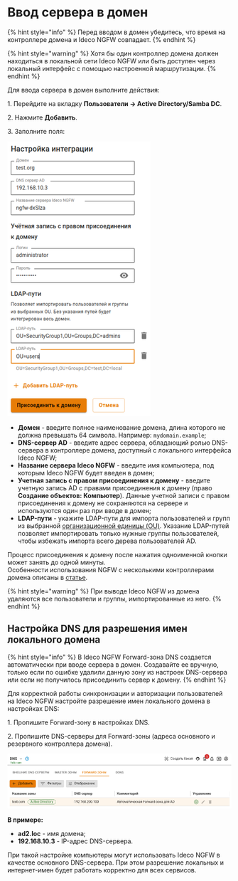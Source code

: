 # Ввод сервера в домен

{% hint style="info" %}
Перед вводом в домен убедитесь, что время на контроллере домена и Ideco NGFW совпадает.
{% endhint %}

{% hint style="warning" %}
Хотя бы один контроллер домена должен находиться в локальной сети Ideco NGFW или быть доступен через локальный интерфейс с помощью настроенной маршрутизации.
{% endhint %}

Для ввода сервера в домен выполните действия:

1\. Перейдите на вкладку **Пользователи -> Active Directory/Samba DC**.

2\. Нажмите **Добавить**.

3\. Заполните поля:

![](/.gitbook/assets/active-directory.png)

   * **Домен** - введите полное наименование домена, длина которого не должна превышать 64 символа. Например: `mydomain.example`;
   * **DNS-сервер AD** - введите адрес сервера, обладающий ролью DNS-сервера в контроллере домена, доступный с локального интерфейса Ideco NGFW;
   * **Название сервера Ideco NGFW** - введите имя компьютера, под которым Ideco NGFW будет введен в домен;
   * **Учетная запись с правом присоединения к домену** - введите учетную запись AD с правами присоединения к домену (право **Создание объектов: Компьютер**). Данные учетной записи с правом присоединения к домену не сохраняются на сервере и используются один раз при вводе в домен;
   * **LDAP-пути** - укажите LDAP-пути для импорта пользователей и групп из выбранной [организационной единицы (OU)](https://serverspace.ru/support/help/kak-upravlyat-ou-v-active-directory/?utm_source=google.com&utm_medium=organic&utm_campaign=google.com&utm_referrer=google.com). Указание LDAP-путей позволяет импортировать только нужные группы пользователей, чтобы избежать импорта всего дерева пользователей AD.

Процесс присоединения к домену после нажатия одноименной кнопки может занять до одной минуты.\
Особенности использования NGFW с несколькими контроллерами домена описаны в [статье](README.md#osobennosti-ispolzovaniya-integracii-s-neskolkimi-kontrollerami-domena).

{% hint style="warning" %}
При выводе Ideco NGFW из домена удаляются все пользователи и группы, импортированные из него.
{% endhint %}

## Настройка DNS для разрешения имен локального домена

{% hint style="info" %}
В Ideco NGFW Forward-зона DNS создается автоматически при вводе сервера в домен. Создавайте ее вручную, только если по ошибке удалили данную зону из настроек DNS-сервера или если не получилось присоединить сервер к домену.
{% endhint %}

Для корректной работы синхронизации и авторизации пользователей на Ideco NGFW настройте разрешение имен локального домена в настройках DNS:

1\. Пропишите Forward-зону в настройках DNS.

2\. Пропишите DNS-серверы для Forward-зоны (адреса основного и резервного контроллера домена).

![](/.gitbook/assets/dns.png)

**В примере:**

* **ad2.loc** - имя домена;
* **192.168.10.3** - IP-адрес DNS-сервера.

При такой настройке компьютеры могут использовать Ideco NGFW в качестве основного DNS-сервера. При этом разрешение локальных и интернет-имен будет работать корректно для всех сервисов.
